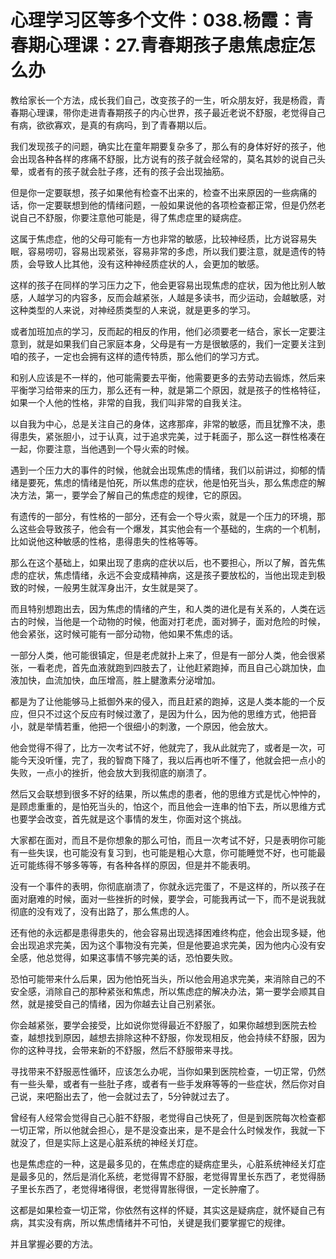 # 心理学习区等多个文件：038.杨霞：青春期心理课：27.青春期孩子患焦虑症怎么办

教给家长一个方法，成长我们自己，改变孩子的一生，听众朋友好，我是杨霞，青春期心理课，带你走进青春期孩子的内心世界，孩子最近老说不舒服，老觉得自己有病，欲欲寡欢，是真的有病吗，到了青春期以后。

我们发现孩子的问题，确实比在童年期要复杂多了，那么有的身体好好的孩子，他会出现各种各样的疼痛不舒服，比方说有的孩子就会经常的，莫名其妙的说自己头晕，或者有的孩子就会肚子疼，还有的孩子会出现抽筋。

但是你一定要联想，孩子如果他有检查不出来的，检查不出来原因的一些病痛的话，你一定要联想到他的情绪问题，一般如果说他的各项检查都正常，但是仍然老说自己不舒服，你要注意他可能是，得了焦虑症里的疑病症。

这属于焦虑症，他的父母可能有一方也非常的敏感，比较神经质，比方说容易失眠，容易唠叨，容易出现紧张，容易非常的多虑，所以我们要注意，就是遗传的特质，会导致人比其他，没有这种神经质症状的人，会更加的敏感。

这样的孩子在同样的学习压力之下，他会更容易出现焦虑的症状，因为他比别人敏感，人越学习的内容多，反而会越紧张，人越是多读书，而少运动，会越敏感，对这种类型的人来说，对神经质类型的人来说，就是更多的学习。

或者加班加点的学习，反而起的相反的作用，他们必须要老一结合，家长一定要注意到，就是如果我们自己家庭本身，父母是有一方是很敏感的，我们一定要关注到咱的孩子，一定也会拥有这样的遗传特质，那么他们的学习方式。

和别人应该是不一样的，他可能需要去平衡，他需要更多的去劳动去锻炼，然后来平衡学习给带来的压力，那么还有一种，就是第二个原因，就是孩子的性格特征，如果一个人他的性格，非常的自我，我们叫非常的自我关注。

以自我为中心，总是关注自己的身体，这疼那痒，非常的敏感，而且犹豫不决，患得患失，紧张胆小，过于认真，过于追求完美，过于耗面子，那么这一群性格凑在一起，你要注意，当他遇到一个导火索的时候。

遇到一个压力大的事件的时候，他就会出现焦虑的情绪，我们以前讲过，抑郁的情绪是要死，焦虑的情绪是怕死，所以焦虑的症状，他是怕死当头，那么焦虑症的解决方法，第一，要学会了解自己的焦虑症的规律，它的原因。

有遗传的一部分，有性格的一部分，还有会一个导火索，就是一个压力的环境，那么这些会导致孩子，他会有一个爆发，其实他会有一个基础的，生病的一个机制，比如说他这种敏感的性格，患得患失的性格等等。

那么在这个基础上，如果出现了患病的症状以后，也不要担心，所以了解，首先焦虑的症状，焦虑情绪，永远不会变成精神病，这是孩子要放松的，当他出现走到极致的时候，一般男生就浑身出汗，女生就是哭了。

而且特别想跑出去，因为焦虑的情绪的产生，和人类的进化是有关系的，人类在远古的时候，当他是一个动物的时候，他面对打老虎，面对狮子，面对危险的时候，他会紧张，这时候可能有一部分动物，他如果不焦虑的话。

一部分人类，他可能很镇定，但是老虎就扑上来了，但是有一部分人类，他会很紧张，一看老虎，首先血液就跑到四肢去了，让他赶紧跑掉，而且自己心跳加快，血液加快，血流加快，血压增高，胜上腱激素分泌增加。

都是为了让他能够马上抵御外来的侵入，而且赶紧的跑掉，这是人类本能的一个反应，但只不过这个反应有时候过激了，是因为什么，因为他的思维方式，他把音小，就是举情若重，他把一个很细小的刺激，一个原因，他会放大。

他会觉得不得了，比方一次考试不好，他就完了，我从此就完了，或者是一次，可能今天没听懂，完了，我的智商下降了，我以后再也听不懂了，他就会把一点小的失败，一点小的挫折，他会放大到我彻底的崩溃了。

然后又会联想到很多不好的结果，所以焦虑的患者，他的思维方式是忧心忡忡的，是顾虑重重的，是怕死当头的，怕这个，而且他会一连串的怕下去，所以思维方式也要学会改变，首先就是这个事情的发生，你面对这个挑战。

大家都在面对，而且不是你想象的那么可怕，而且一次考试不好，只是表明你可能有一些失误，也可能没有复习到，也可能是粗心大意，你可能睡觉不好，也可能最近可能练得不够多等等，有各种各样的原因，但是并不能表明。

没有一个事件的表明，你彻底崩溃了，你就永远完蛋了，不是这样的，所以孩子在面对磨难的时候，面对一些挫折的时候，要学会，可能我再试一下，而不是说我就彻底的没有戏了，没有出路了，那么焦虑的人。

还有他的永远都是患得患失的，他会容易出现选择困难终构症，他会出现多疑，他会出现追求完美，因为这个事物没有完美，但是他要追求完美，因为他内心没有安全感，他总觉得，如果这事情不够完美的话，恐怕要失败。

恐怕可能带来什么后果，因为他怕死当头，所以他会用追求完美，来消除自己的不安全感，消除自己的那种紧张和焦虑，所以焦虑症的解决办法，第一要学会顺其自然，就是接受自己的情绪，因为你越去让自己别紧张。

你会越紧张，要学会接受，比如说你觉得最近不舒服了，如果你越想到医院去检查，越想找到原因，越想去排除这种不舒服，你发现相反，他会持续不舒服，因为你的这种寻找，会带来新的不舒服，然后不舒服带来寻找。

寻找带来不舒服恶性循环，应该怎么办呢，当你如果到医院检查，一切正常，仍然有一些头晕，或者有一些肚子疼，或者有一些手发麻等等的一些症状，然后你对自己说，来吧豁出去了，他一会就过去了，5分钟就过去了。

曾经有人经常会觉得自己心脏不舒服，老觉得自己快死了，但是到医院每次检查都一切正常，所以他就会担心，是不是没查出来，是不是会什么时候发作，我就一下就没了，但是实际上这是心脏系统的神经关灯症。

也是焦虑症的一种，这是最多见的，在焦虑症的疑病症里头，心脏系统神经关灯症是最多见的，然后是消化系统，老觉得胃不舒服，老觉得胃里长东西了，老觉得肠子里长东西了，老觉得堵得很，老觉得胃胀得很，一定长肿瘤了。

这都是如果检查一切正常，你依然有这样的怀疑，其实这是疑病症，就怀疑自己有病，其实没有病，所以焦虑情绪并不可怕，关键是我们要掌握它的规律。

并且掌握必要的方法。